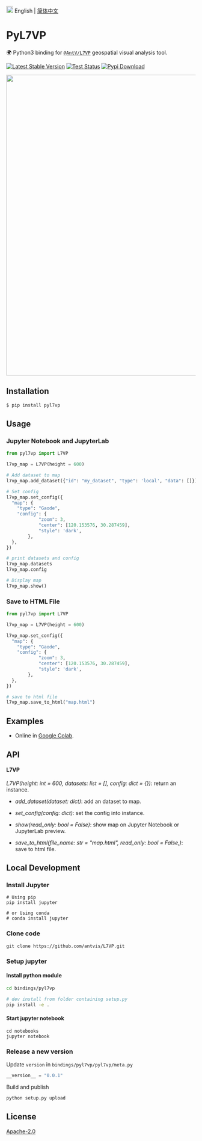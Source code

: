 <img src="https://gw.alipayobjects.com/zos/antfincdn/R8sN%24GNdh6/language.svg" width="18"> English | [简体中文](./README.zh-CN.md)

# PyL7VP

🌍 Python3 binding for [`@AntV/L7VP`](https://li.antv.antgroup.com) geospatial visual analysis tool.

[![Latest Stable Version](https://img.shields.io/pypi/v/pyl7vp.svg)](https://pypi.python.org/pypi/pyl7vp) [![Test Status](https://github.com/antvis/L7VP/workflows/pyl7vp-test/badge.svg)](https://github.com/antvis/L7VP/actions?query=workflow:pyl7vp-test) [![Pypi Download](https://img.shields.io/pypi/dm/pyl7vp)](https://pypi.python.org/pypi/pyl7vp)

<div align="center">
  <img src="https://mdn.alipayobjects.com/huamei_qa8qxu/afts/img/A*EAcUQb_UzAEAAAAAAAAAAAAADmJ7AQ/original.png" width="800">
</div>

## Installation

```bash
$ pip install pyl7vp
```

## Usage

### Jupyter Notebook and JupyterLab

```py
from pyl7vp import L7VP

l7vp_map = L7VP(height = 600)

# Add dataset to map
l7vp_map.add_dataset({"id": "my_dataset", "type": 'local', "data": []})

# Set config
l7vp_map.set_config({
  "map": {
    "type": "Gaode",
    "config": {
            "zoom": 3,
            "center": [120.153576, 30.287459],
            "style": 'dark',
        },
  },
})

# print datasets and config
l7vp_map.datasets
l7vp_map.config

# Display map
l7vp_map.show()
```

### Save to HTML File

```py
from pyl7vp import L7VP

l7vp_map = L7VP(height = 600)

l7vp_map.set_config({
  "map": {
    "type": "Gaode",
    "config": {
            "zoom": 3,
            "center": [120.153576, 30.287459],
            "style": 'dark',
        },
  },
})

# save to html file
l7vp_map.save_to_html("map.html")
```

## Examples

- Online in [Google Colab](https://colab.research.google.com/drive/1KCTfPRv-NksUF3sVGLjSrYo7RgHmfeHH?usp=sharing).

## API

#### L7VP

_L7VP(height: int = 600, datasets: list = [], config: dict = {})_: return an instance.

- _add_dataset(dataset: dict)_: add an dataset to map.

- _set_config(config: dict)_: set the config into instance.

- _show(read_only: bool = False)_: show map on Jupyter Notebook or JupyterLab preview.

- _save_to_html(file_name: str = "map.html", read_only: bool = False,)_: save to html file.

## Local Development

### Install Jupyter

```shell
# Using pip
pip install jupyter

# or Using conda
# conda install jupyter
```

### Clone code

```shell
git clone https://github.com/antvis/L7VP.git
```

### Setup jupyter

#### Install python module

```sh
cd bindings/pyl7vp

# dev install from folder containing setup.py
pip install -e .
```

#### Start jupyter notebook

```shell
cd notebooks
jupyter notebook
```

### Release a new version

Update `version` in `bindings/pyl7vp/pyl7vp/meta.py`

```py
__version__ = "0.0.1"
```

Build and publish

```bash
python setup.py upload
```

## License

[Apache-2.0](./LICENSE)
